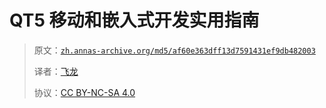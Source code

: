 # QT5 移动和嵌入式开发实用指南

> 原文：[`zh.annas-archive.org/md5/af60e363dff13d7591431ef9db482003`](https://zh.annas-archive.org/md5/af60e363dff13d7591431ef9db482003)
> 
> 译者：[飞龙](https://github.com/wizardforcel)
> 
> 协议：[CC BY-NC-SA 4.0](http://creativecommons.org/licenses/by-nc-sa/4.0/)